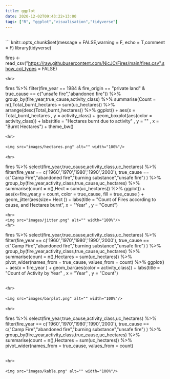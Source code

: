 ```yaml
---
title: ggplot
date: 2020-12-02T09:43:22+13:00
tags: ["R", "ggplot","visualisation","tidyverse"]
---
```


<html>
<body>
<style>

body{
  font-family: Outfit;
  font-size:17px;
  background: #B7e3f3;
}

</style>
<br>
```
knitr::opts_chunk$set(message = FALSE,warning = F, echo = T,comment = F)
library(tidyverse)

fires <- read_csv("https://raw.githubusercontent.com/NicJC/Fires/main/fires.csv",show_col_types = FALSE)
```
<hr>

```
fires %>%
  filter(fire_year == 1984 & fire_origin == "private land" & true_cause == c("unsafe fire","abandoned fire")) %>%
  group_by(fire_year,true_cause,activity_class) %>%
  summarise(Count = n(),Total_burnt_hectares = sum(uc_hectares)) %>%
  arrange(desc(Total_burnt_hectares)) %>%
  ggplot() + aes(x = Total_burnt_hectares , y = activity_class) + 
  geom_boxplot(aes(color = activity_class)) + 
  labs(title = "Hectares burnt due to activity" , y = "" , x  = "Burnt Hectares") + 
  theme_bw()
```
<hr>

<img src="images/hectares.png" alt="" width="100%"/>

<hr>

```
fires %>% select(fire_year,true_cause,activity_class,uc_hectares) %>%
  filter(fire_year == c('1960','1970','1980','1990','2000'),
  true_cause == c("Camp Fire","abandoned fire","burning substance","unsafe fire") ) %>%
  group_by(fire_year,activity_class,true_cause,uc_hectares) %>%
  summarise(count = n(),Hect = sum(uc_hectares)) %>%
  ggplot() + aes(x=fire_year,y = count, color = true_cause, fill = true_cause ) + 
  geom_jitter(aes(size= Hect )) + 
  labs(title = "Count of Fires according to cause, and Hectares burnt", x = "Year" , y = "Count")
  
```
<hr>
<img src="images/jitter.png" alt="" width="100%"/>
<hr>

```
fires %>% select(fire_year,true_cause,activity_class,uc_hectares) %>%
  filter(fire_year == c('1960','1970','1980','1990','2000'),
  true_cause == c("Camp Fire","abandoned fire","burning substance","unsafe fire") ) %>%
  group_by(fire_year,activity_class,true_cause,uc_hectares) %>%
  summarise(count = n(),Hectares = sum(uc_hectares)) %>%
  pivot_wider(names_from = true_cause, values_from = count) %>%
  ggplot() + aes(x = fire_year ) + geom_bar(aes(color = activity_class)) + 
  labs(title = "Count of Activity by Year" , x = "Year" , y = "Count")
```

<hr>

<img src="images/barplot.png" alt="" width="100%"/>

<hr>

```
fires %>% select(fire_year,true_cause,activity_class,uc_hectares) %>%
  filter(fire_year == c('1960','1970','1980','1990','2000'),
  true_cause == c("Camp Fire","abandoned fire","burning substance","unsafe fire") ) %>%
  group_by(fire_year,activity_class,true_cause,uc_hectares) %>%
  summarise(count = n(),Hectares = sum(uc_hectares)) %>%
  pivot_wider(names_from = true_cause, values_from = count)
```

<hr>

<img src="images/kable.png" alt="" width="100%"/>